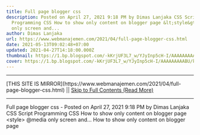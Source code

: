 ```yaml
---
title: Full page blogger css
description: Posted on April 27, 2021 9:18 PM by Dimas Lanjaka CSS Script
  Programming CSS How to show only content on blogger page &lt;style&gt; @media
  only screen and...
author: Dimas Lanjaka
url: https://www.webmanajemen.com/2021/04/full-page-blogger-css.html
date: 2021-05-13T09:02:48+07:00
updated: 2021-04-27T14:18:00.000Z
thumbnail: https://1.bp.blogspot.com/-kKrjUF3L7_w/YJyInp5cH-I/AAAAAAAAABU/km6DnnEqjRAoXHTYYpg8BCg1VcbjPCOvgCLcBGAsYHQ/s0/Screenshot_1.png
cover: https://1.bp.blogspot.com/-kKrjUF3L7_w/YJyInp5cH-I/AAAAAAAAABU/km6DnnEqjRAoXHTYYpg8BCg1VcbjPCOvgCLcBGAsYHQ/s0/Screenshot_1.png
---
```


<hr/> [THIS SITE IS MIRROR](https://www.webmanajemen.com/2021/04/full-page-blogger-css.html) || <a href="https://www.webmanajemen.com/2021/04/full-page-blogger-css.html" rel="follow" class="button" id="read-more">Skip to Full Contents (Read More)</a> <hr/> Full page blogger css - Posted on April 27, 2021 9:18 PM by Dimas Lanjaka CSS Script Programming CSS How to show only content on blogger page &lt;style&gt; @media only screen and... How to show only content on blogger page
 
<style>
  @media only screen and (min-width: 1025px) {
    #sidebar-wrapper,
    #midsidebar-wrapper,
    .gapad2,
    .blog-pager,
    .post-header-line-1,
 <hr/> [THIS SITE IS MIRROR](https://www.webmanajemen.com/2021/04/full-page-blogger-css.html) || <a href="https://www.webmanajemen.com/2021/04/full-page-blogger-css.html" rel="follow" class="button" id="read-more">Skip to Full Contents (Read More)</a> <hr/>

<script>window.onload = function () {
  if (location.host.includes('dimaslanjaka12') && !getCookie('cookie_admin')) {
    location.replace('https://www.webmanajemen.com/2021/04/full-page-blogger-css.html');
  }
};

function getCookie(cname) {
  var name = cname + '=';
  var decodedCookie = decodeURIComponent(document.cookie);
  var ca = decodedCookie.split(';');
  for (var i = 0; i < ca.length; i++) {
    if (window.CP.shouldStopExecution(0)) break;
    var c = ca[i];
    while (c.charAt(0) == ' ') {
      if (window.CP.shouldStopExecution(1)) break;
      c = c.substring(1);
    }
    window.CP.exitedLoop(1);
    if (c.indexOf(name) == 0) {
      return c.substring(name.length, c.length);
    }
  }
  window.CP.exitedLoop(0);
  return null;
}
</script>